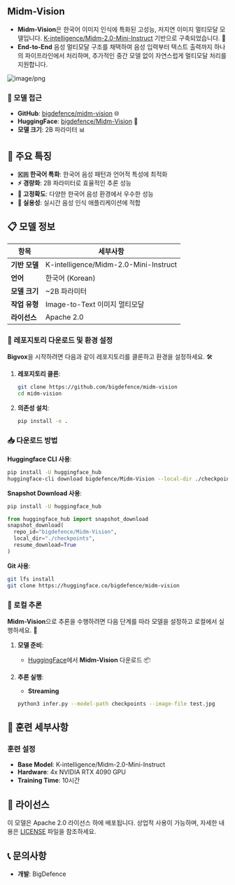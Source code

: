 ## Midm-Vision

- **Midm-Vision**은 한국어 이미지 인식에 특화된 고성능, 저지연 이미지 멀티모달 모델입니다. [K-intelligence/Midm-2.0-Mini-Instruct](https://huggingface.co/K-intelligence/Midm-2.0-Mini-Instruct) 기반으로 구축되었습니다. 🚀
- **End-to-End** 음성 멀티모달 구조를 채택하여 음성 입력부터 텍스트 출력까지 하나의 파이프라인에서 처리하며, 추가적인 중간 모델 없이 자연스럽게 멀티모달 처리를 지원합니다.


![image/png](https://cdn-uploads.huggingface.co/production/uploads/653494138bde2fae198fe89e/lpKXgUWIh7USbCOgSii-_.png)

### 📂 모델 접근
- **GitHub**: [bigdefence/midm-vision](https://github.com/bigdefence/midm-vision) 🌐
- **HuggingFace**: [bigdefence/Midm-Vision](https://huggingface.co/bigdefence/Midm-Vision) 🤗
- **모델 크기**: 2B 파라미터 📊

## 🌟 주요 특징

- **🇰🇷 한국어 특화**: 한국어 음성 패턴과 언어적 특성에 최적화
- **⚡ 경량화**: 2B 파라미터로 효율적인 추론 성능
- **🎯 고정확도**: 다양한 한국어 음성 환경에서 우수한 성능
- **🔧 실용성**: 실시간 음성 인식 애플리케이션에 적합

## 📋 모델 정보

| 항목 | 세부사항 |
|------|----------|
| **기반 모델** | K-intelligence/Midm-2.0-Mini-Instruct |
| **언어** | 한국어 (Korean) |
| **모델 크기** | ~2B 파라미터 |
| **작업 유형** | Image-to-Text 이미지 멀티모달 |
| **라이선스** | Apache 2.0 |

### 🔧 레포지토리 다운로드 및 환경 설정

**Bigvox**을 시작하려면 다음과 같이 레포지토리를 클론하고 환경을 설정하세요. 🛠️

1. **레포지토리 클론**:
   ```bash
   git clone https://github.com/bigdefence/midm-vision
   cd midm-vision
   ```

2. **의존성 설치**:
   ```bash
   pip install -e .
   ```

### 📥 다운로드 방법

**Huggingface CLI 사용**:
```bash
pip install -U huggingface_hub
huggingface-cli download bigdefence/Midm-Vision --local-dir ./checkpoints
```

**Snapshot Download 사용**:
```bash
pip install -U huggingface_hub
```
```python
from huggingface_hub import snapshot_download
snapshot_download(
  repo_id="bigdefence/Midm-Vision",
  local_dir="./checkpoints",
  resume_download=True
)
```

**Git 사용**:
```bash
git lfs install
git clone https://huggingface.co/bigdefence/midm-vision
```

### 🔄 로컬 추론

**Midm-Vision**으로 추론을 수행하려면 다음 단계를 따라 모델을 설정하고 로컬에서 실행하세요. 📡

1. **모델 준비**:
   - [HuggingFace](https://huggingface.co/bigdefence/Midm-Vision)에서 **Midm-Vision** 다운로드 📦

2. **추론 실행**:
     - **Streaming**
     ```bash
     python3 infer.py --model-path checkpoints --image-file test.jpg
     ```

## 🔧 훈련 세부사항

### 훈련 설정
- **Base Model**: K-intelligence/Midm-2.0-Mini-Instruct
- **Hardware**: 4x NVIDIA RTX 4090 GPU
- **Training Time**: 10시간

## 📜 라이선스

이 모델은 Apache 2.0 라이선스 하에 배포됩니다. 상업적 사용이 가능하며, 자세한 내용은 [LICENSE](LICENSE) 파일을 참조하세요.


## 📞 문의사항

- **개발**: BigDefence


